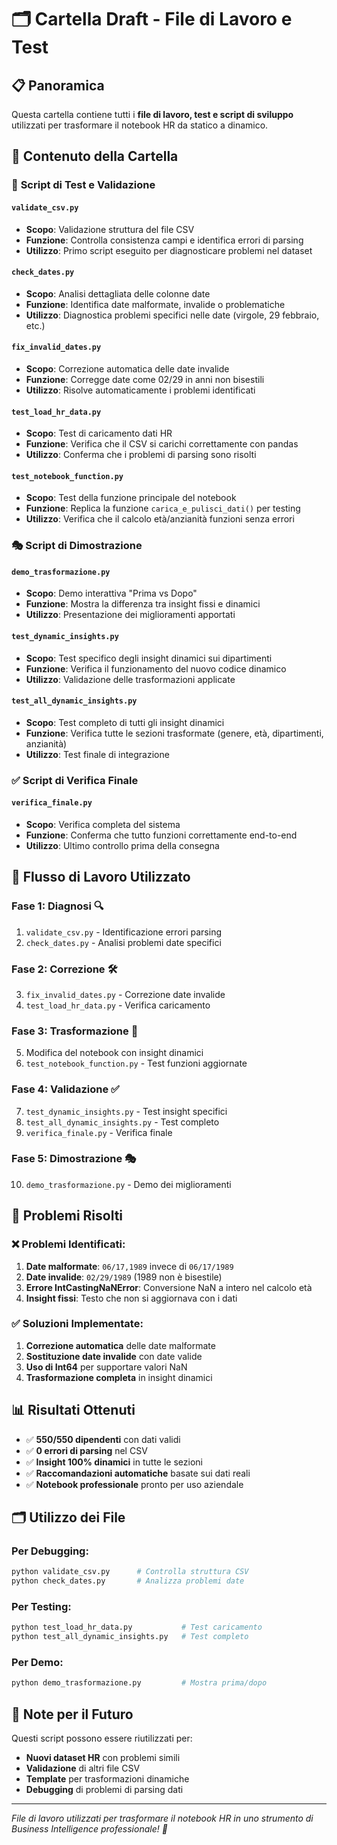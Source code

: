 # 🗂️ Cartella Draft - File di Lavoro e Test

## 📋 **Panoramica**

Questa cartella contiene tutti i **file di lavoro, test e script di sviluppo** utilizzati per trasformare il notebook HR da statico a dinamico.

## 📁 **Contenuto della Cartella**

### 🧪 **Script di Test e Validazione**

#### **`validate_csv.py`**
- **Scopo**: Validazione struttura del file CSV
- **Funzione**: Controlla consistenza campi e identifica errori di parsing
- **Utilizzo**: Primo script eseguito per diagnosticare problemi nel dataset

#### **`check_dates.py`**
- **Scopo**: Analisi dettagliata delle colonne date
- **Funzione**: Identifica date malformate, invalide o problematiche
- **Utilizzo**: Diagnostica problemi specifici nelle date (virgole, 29 febbraio, etc.)

#### **`fix_invalid_dates.py`**
- **Scopo**: Correzione automatica delle date invalide
- **Funzione**: Corregge date come 02/29 in anni non bisestili
- **Utilizzo**: Risolve automaticamente i problemi identificati

#### **`test_load_hr_data.py`**
- **Scopo**: Test di caricamento dati HR
- **Funzione**: Verifica che il CSV si carichi correttamente con pandas
- **Utilizzo**: Conferma che i problemi di parsing sono risolti

#### **`test_notebook_function.py`**
- **Scopo**: Test della funzione principale del notebook
- **Funzione**: Replica la funzione `carica_e_pulisci_dati()` per testing
- **Utilizzo**: Verifica che il calcolo età/anzianità funzioni senza errori

### 🎭 **Script di Dimostrazione**

#### **`demo_trasformazione.py`**
- **Scopo**: Demo interattiva "Prima vs Dopo"
- **Funzione**: Mostra la differenza tra insight fissi e dinamici
- **Utilizzo**: Presentazione dei miglioramenti apportati

#### **`test_dynamic_insights.py`**
- **Scopo**: Test specifico degli insight dinamici sui dipartimenti
- **Funzione**: Verifica il funzionamento del nuovo codice dinamico
- **Utilizzo**: Validazione delle trasformazioni applicate

#### **`test_all_dynamic_insights.py`**
- **Scopo**: Test completo di tutti gli insight dinamici
- **Funzione**: Verifica tutte le sezioni trasformate (genere, età, dipartimenti, anzianità)
- **Utilizzo**: Test finale di integrazione

### ✅ **Script di Verifica Finale**

#### **`verifica_finale.py`**
- **Scopo**: Verifica completa del sistema
- **Funzione**: Conferma che tutto funzioni correttamente end-to-end
- **Utilizzo**: Ultimo controllo prima della consegna

## 🔄 **Flusso di Lavoro Utilizzato**

### **Fase 1: Diagnosi** 🔍
1. `validate_csv.py` - Identificazione errori parsing
2. `check_dates.py` - Analisi problemi date specifici

### **Fase 2: Correzione** 🛠️
3. `fix_invalid_dates.py` - Correzione date invalide
4. `test_load_hr_data.py` - Verifica caricamento

### **Fase 3: Trasformazione** 🎯
5. Modifica del notebook con insight dinamici
6. `test_notebook_function.py` - Test funzioni aggiornate

### **Fase 4: Validazione** ✅
7. `test_dynamic_insights.py` - Test insight specifici
8. `test_all_dynamic_insights.py` - Test completo
9. `verifica_finale.py` - Verifica finale

### **Fase 5: Dimostrazione** 🎭
10. `demo_trasformazione.py` - Demo dei miglioramenti

## 🎯 **Problemi Risolti**

### **❌ Problemi Identificati:**
1. **Date malformate**: `06/17,1989` invece di `06/17/1989`
2. **Date invalide**: `02/29/1989` (1989 non è bisestile)
3. **Errore IntCastingNaNError**: Conversione NaN a intero nel calcolo età
4. **Insight fissi**: Testo che non si aggiornava con i dati

### **✅ Soluzioni Implementate:**
1. **Correzione automatica** delle date malformate
2. **Sostituzione date invalide** con date valide
3. **Uso di Int64** per supportare valori NaN
4. **Trasformazione completa** in insight dinamici

## 📊 **Risultati Ottenuti**

- ✅ **550/550 dipendenti** con dati validi
- ✅ **0 errori di parsing** nel CSV
- ✅ **Insight 100% dinamici** in tutte le sezioni
- ✅ **Raccomandazioni automatiche** basate sui dati reali
- ✅ **Notebook professionale** pronto per uso aziendale

## 🗂️ **Utilizzo dei File**

### **Per Debugging:**
```bash
python validate_csv.py      # Controlla struttura CSV
python check_dates.py       # Analizza problemi date
```

### **Per Testing:**
```bash
python test_load_hr_data.py           # Test caricamento
python test_all_dynamic_insights.py   # Test completo
```

### **Per Demo:**
```bash
python demo_trasformazione.py         # Mostra prima/dopo
```

## 📝 **Note per il Futuro**

Questi script possono essere riutilizzati per:
- **Nuovi dataset HR** con problemi simili
- **Validazione** di altri file CSV
- **Template** per trasformazioni dinamiche
- **Debugging** di problemi di parsing dati

---

*File di lavoro utilizzati per trasformare il notebook HR in uno strumento di Business Intelligence professionale! 🚀*
